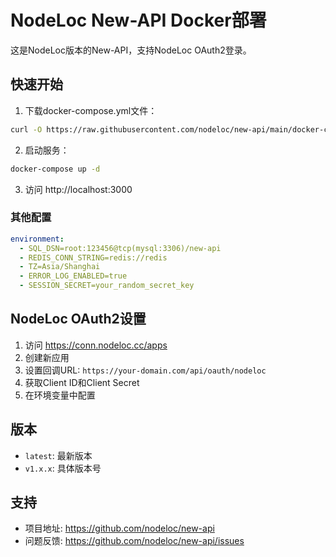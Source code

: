# NodeLoc New-API Docker部署

这是NodeLoc版本的New-API，支持NodeLoc OAuth2登录。

## 快速开始

1. 下载docker-compose.yml文件：
```bash
curl -O https://raw.githubusercontent.com/nodeloc/new-api/main/docker-compose.yml
```

2. 启动服务：
```bash
docker-compose up -d
```

3. 访问 http://localhost:3000


### 其他配置
```yaml
environment:
  - SQL_DSN=root:123456@tcp(mysql:3306)/new-api
  - REDIS_CONN_STRING=redis://redis
  - TZ=Asia/Shanghai
  - ERROR_LOG_ENABLED=true
  - SESSION_SECRET=your_random_secret_key
```

## NodeLoc OAuth2设置

1. 访问 https://conn.nodeloc.cc/apps
2. 创建新应用
3. 设置回调URL: `https://your-domain.com/api/oauth/nodeloc`
4. 获取Client ID和Client Secret
5. 在环境变量中配置

## 版本

- `latest`: 最新版本
- `v1.x.x`: 具体版本号

## 支持

- 项目地址: https://github.com/nodeloc/new-api
- 问题反馈: https://github.com/nodeloc/new-api/issues
